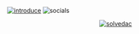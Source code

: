 [![introduce](https://images-mine.netlify.app/img/introduce.png)](https://limjunseok.vercel.app)
![socials](https://images-mine.netlify.app/img/socials.png)
<p align="center">
  <a href='https://solved.ac/profile/limjunseok_dev/'><img src='https://github-readme-solvedac.hyp3rflow.vercel.app/api/?handle=limjunseok_dev' alt='solvedac'/></a>
</p>
